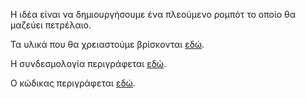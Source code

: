 Η ιδέα είναι να δημιουργήσουμε ένα πλεούμενο ρομπότ το οποίο θα μαζεύει πετρέλαιο.

Τα υλικά που θα χρειαστούμε βρίσκονται [εδώ](https://github.com/ezeakis/ellak_20192020_teamA/blob/master/%CE%A5%CE%BB%CE%B9%CE%BA%CE%AC).

Η συνδεσμολογία περιγράφεται [εδώ](https://github.com/ezeakis/ellak_20192020_teamA/blob/master/%CE%A3%CF%85%CE%BD%CE%B4%CE%B5%CF%83%CE%BC%CE%BF%CE%BB%CE%BF%CE%B3%CE%AF%CE%B1).

Ο κώδικας περιγράφεται [εδώ](https://github.com/ezeakis/ellak_20192020_teamA/blob/master/%CE%9A%CF%8E%CE%B4%CE%B9%CE%BA%CE%B1%CF%82).

